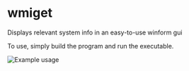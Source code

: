 # wmiget
Displays relevant system info in an easy-to-use winform gui

To use, simply build the program and run the executable.

<img src="https://i.imgur.com/zYsckSY.png" alt="Example usage">


